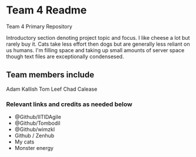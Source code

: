 # Team 4 Readme
Team 4 Primary Repository

Introductory section denoting project topic and focus. I like cheese a lot but rarely buy it. Cats take less effort then dogs but are generally less reliant on us humans. I'm filling space and taking up small amounts of server space though text files are exceptionally condensesed.



## Team members include
Adam Kallish
Tom Leef
Chad Calease

### Relevant links and credits as needed below
- @Github/IITIDAgile
- @Github/Tombodil
- @Github/wimzkl
- Github / Zenhub
- My cats
- Monster energy 
